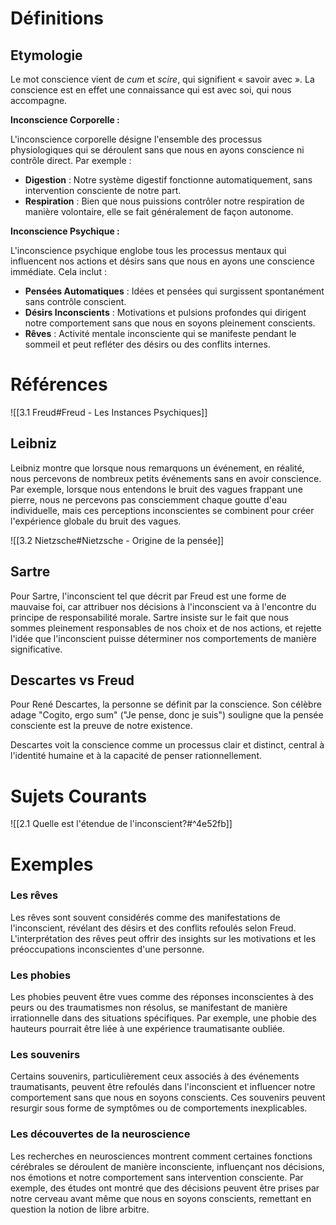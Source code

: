 # Définitions

## Etymologie

Le mot conscience vient de *cum* et *scire*, qui signifient « savoir avec ». La conscience est en effet une connaissance qui est avec soi, qui nous accompagne.

**Inconscience Corporelle :**

L'inconscience corporelle désigne l'ensemble des processus physiologiques qui se déroulent sans que nous en ayons conscience ni contrôle direct. Par exemple :

- **Digestion** : Notre système digestif fonctionne automatiquement, sans intervention consciente de notre part.
- **Respiration** : Bien que nous puissions contrôler notre respiration de manière volontaire, elle se fait généralement de façon autonome.

**Inconscience Psychique :**

L'inconscience psychique englobe tous les processus mentaux qui influencent nos actions et désirs sans que nous en ayons une conscience immédiate. Cela inclut :

- **Pensées Automatiques** : Idées et pensées qui surgissent spontanément sans contrôle conscient.
- **Désirs Inconscients** : Motivations et pulsions profondes qui dirigent notre comportement sans que nous en soyons pleinement conscients.
- **Rêves** : Activité mentale inconsciente qui se manifeste pendant le sommeil et peut refléter des désirs ou des conflits internes.

# Références

![[3.1 Freud#Freud - Les Instances Psychiques]]

## Leibniz

Leibniz montre que lorsque nous remarquons un événement, en réalité, nous percevons de nombreux petits événements sans en avoir conscience. Par exemple, lorsque nous entendons le bruit des vagues frappant une pierre, nous ne percevons pas consciemment chaque goutte d'eau individuelle, mais ces perceptions inconscientes se combinent pour créer l'expérience globale du bruit des vagues.

![[3.2 Nietzsche#Nietzsche - Origine de la pensée]]

## Sartre

Pour Sartre, l'inconscient tel que décrit par Freud est une forme de mauvaise foi, car attribuer nos décisions à l'inconscient va à l'encontre du principe de responsabilité morale. Sartre insiste sur le fait que nous sommes pleinement responsables de nos choix et de nos actions, et rejette l'idée que l'inconscient puisse déterminer nos comportements de manière significative.

## Descartes vs Freud

Pour René Descartes, la personne se définit par la conscience. Son célèbre adage "Cogito, ergo sum" ("Je pense, donc je suis") souligne que la pensée consciente est la preuve de notre existence.

Descartes voit la conscience comme un processus clair et distinct, central à l'identité humaine et à la capacité de penser rationnellement.

# Sujets Courants

![[2.1 Quelle est l'étendue de l'inconscient?#^4e52fb]]

# Exemples

### Les rêves

Les rêves sont souvent considérés comme des manifestations de l'inconscient, révélant des désirs et des conflits refoulés selon Freud. L'interprétation des rêves peut offrir des insights sur les motivations et les préoccupations inconscientes d'une personne.

### Les phobies

Les phobies peuvent être vues comme des réponses inconscientes à des peurs ou des traumatismes non résolus, se manifestant de manière irrationnelle dans des situations spécifiques. Par exemple, une phobie des hauteurs pourrait être liée à une expérience traumatisante oubliée.

### Les souvenirs

Certains souvenirs, particulièrement ceux associés à des événements traumatisants, peuvent être refoulés dans l'inconscient et influencer notre comportement sans que nous en soyons conscients. Ces souvenirs peuvent resurgir sous forme de symptômes ou de comportements inexplicables.

### Les découvertes de la neuroscience

Les recherches en neurosciences montrent comment certaines fonctions cérébrales se déroulent de manière inconsciente, influençant nos décisions, nos émotions et notre comportement sans intervention consciente. Par exemple, des études ont montré que des décisions peuvent être prises par notre cerveau avant même que nous en soyons conscients, remettant en question la notion de libre arbitre.
